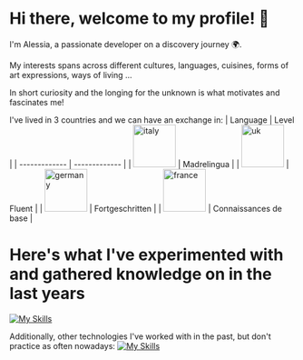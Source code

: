 # Hi there, welcome to my profile! 👋
I'm Alessia, a passionate developer on a discovery journey :earth_africa:.

My interests spans across different cultures, languages, cuisines, forms of art expressions, ways of living ...

In short curiosity and the longing for the unknown is what motivates and fascinates me!


I've lived in 3 countries and we can have an exchange in:
| Language  | Level |
| ------------- | ------------- |
| <img src="https://github.com/user-attachments/assets/3ab54171-ab14-4c36-9606-73ca2316a381" alt="italy" style="width:75px;"/> | Madrelingua  |
| <img src="https://github.com/user-attachments/assets/b0eb3247-ddc4-4200-890a-4fa5e93c437a" alt="uk" style="width:75px;"/> | Fluent  |
| <img src="https://github.com/user-attachments/assets/0660e7a8-c930-46fa-a4cf-7559114bc9fc" alt="germany" style="width:75px;"/>  | Fortgeschritten  |
| <img src="https://github.com/user-attachments/assets/ead7628f-0fd7-46ff-8e82-7366e870fde4" alt="france" style="width:75px;"/>  | Connaissances de base  |


# Here's what I've experimented with and gathered knowledge on in the last years
[![My Skills](https://skillicons.dev/icons?i=azure,kubernetes,docker,git,graphql,hibernate,spring,java,nginx,angular,ts,js,html,css,bootstrap,idea,vscode)](https://skillicons.dev)

Additionally, other technologies I've worked with in the past, but don't practice as often nowadays:
[![My Skills](https://skillicons.dev/icons?i=blender,ps,matlab,maven,mongodb,mysql,postgres,redis,postman,nodejs,c,cs,dotnet,eclipse,jenkins,jquery,laravel,py,php,react)](https://skillicons.dev)


<!--
**VolAl/VolAl** is a ✨ _special_ ✨ repository because its `README.md` (this file) appears on your GitHub profile.

Here are some ideas to get you started:

- 🔭 I’m currently working on ...
- 🌱 I’m currently learning ...
- 👯 I’m looking to collaborate on ...
- 🤔 I’m looking for help with ...
- 💬 Ask me about ...
- 📫 How to reach me: ...
- 😄 Pronouns: ...
- ⚡ Fun fact: ...
-->
